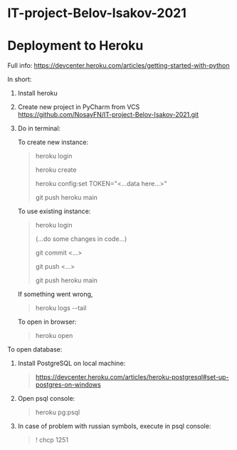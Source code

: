 # IT-project-Belov-Isakov-2021

# Deployment to Heroku
Full info: https://devcenter.heroku.com/articles/getting-started-with-python

In short:
1. Install heroku
2. Create new project in PyCharm from VCS https://github.com/NosayFN/IT-project-Belov-Isakov-2021.git
3. Do in terminal:
   
   To create new instance:
   > heroku login
   > 
   > heroku create
   > 
   > heroku config:set TOKEN="<...data here...>"
   > 
   > git push heroku main
    
   To use existing instance:
   > heroku login
   > 
   > (...do some changes in code...)
   > 
   > git commit <...>
   > 
   > git push <...>
   > 
   > git push heroku main
   
   If something went wrong,
   > heroku logs --tail
   
   To open in browser:
   > heroku open

To open database:
1. Install PostgreSQL on local machine:
   > https://devcenter.heroku.com/articles/heroku-postgresql#set-up-postgres-on-windows
 
2. Open psql console:
   > heroku pg:psql

3. In case of problem with russian symbols, execute in psql console:
   > \! chcp 1251
